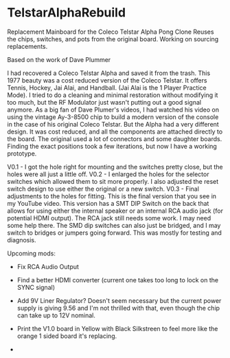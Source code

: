 # TelstarAlphaRebuild
Replacement Mainboard for the Coleco Telstar Alpha Pong Clone
Reuses the chips, switches, and pots from the original board.  Working on sourcing replacements.


Based on the work of Dave Plummer

I had recovered a Coleco Telstar Alpha and saved it from the trash.
This 1977 beauty was a cost reduced version of the Coleco Telstar.  It offers Tennis, Hockey, Jai Alai, and Handball.  (Jai Alai is the 1 Player Practice Mode).
I tried to do a cleaning and minimal restoration without modifying it too much, but the RF Modulator just wasn't putting out a good signal anymore.
As a big fan of Dave Plumer's videos, I had watched his video on using the vintage Ay-3-8500 chip to build a modern version of the console in the case of his original Coleco Telstar.
But the Alpha had a very different design.  It was cost reduced, and all the components are attached directly to the board.  The original used a lot of connectors and some daughter boards.  Finding the exact positions took a few iterations, but now I have a working prototype.

V0.1 - I got the hole right for mounting and the switches pretty close, but the holes were all just a little off.
V0.2 - I enlarged the holes for the selector switches which allowed them to sit more properly.  I also adjusted the reset switch design to use either the original or a new switch.
V0.3 - Final adjustments to the holes for fitting.  This is the final version that you see in my YouTube video.  This version has a SMT DIP Switch on the back that allows for using either the internal speaker or an internal RCA audio jack (for potential HDMI output).  The RCA jack still needs some work.  I may need some help there.  The SMD dip switches can also just be bridged, and I may switch to bridges or jumpers going forward.   This was mostly for testing and diagnosis.

Upcoming mods:
 - Fix RCA Audio Output
 - Find a better HDMI converter (current one takes too long to lock on the SYNC signal)
 - Add 9V Liner Regulator?  Doesn't seem necessary but the current power supply is giving 9.56 and I'm not thrilled with that, even though the chip can take up to 12V nominal.
 - Print the V1.0 board in Yellow with Black Silkstreen to feel more like the orange 1 sided board it's replacing.

 - 
